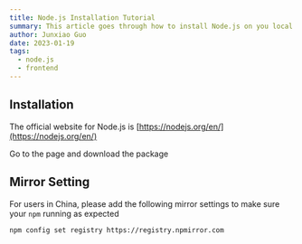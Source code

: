 ```yaml
---
title: Node.js Installation Tutorial 
summary: This article goes through how to install Node.js on you local machine and tutorial on mirror settings if you are located in China.
author: Junxiao Guo
date: 2023-01-19
tags:
  - node.js
  - frontend
---
```


## Installation

The official website for Node.js is [https://nodejs.org/en/](https://nodejs.org/en/)

Go to the page and download the package

## Mirror Setting

For users in China, please add the following mirror settings to make sure your `npm` running as expected

```bash
npm config set registry https://registry.npmirror.com
```
